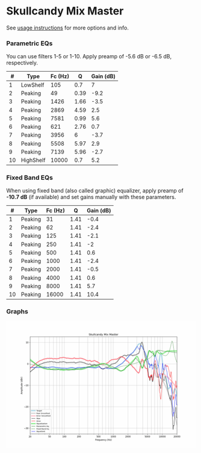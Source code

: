 # Skullcandy Mix Master
See [usage instructions](https://github.com/jaakkopasanen/AutoEq#usage) for more options and info.

### Parametric EQs
You can use filters 1-5 or 1-10. Apply preamp of -5.6 dB or -6.5 dB, respectively.

|   # | Type      |   Fc (Hz) |    Q |   Gain (dB) |
|-----|-----------|-----------|------|-------------|
|   1 | LowShelf  |       105 | 0.7  |         7   |
|   2 | Peaking   |        49 | 0.39 |        -9.2 |
|   3 | Peaking   |      1426 | 1.66 |        -3.5 |
|   4 | Peaking   |      2869 | 4.59 |         2.5 |
|   5 | Peaking   |      7581 | 0.99 |         5.6 |
|   6 | Peaking   |       621 | 2.76 |         0.7 |
|   7 | Peaking   |      3956 | 6    |        -3.7 |
|   8 | Peaking   |      5508 | 5.97 |         2.9 |
|   9 | Peaking   |      7139 | 5.96 |        -2.7 |
|  10 | HighShelf |     10000 | 0.7  |         5.2 |

### Fixed Band EQs
When using fixed band (also called graphic) equalizer, apply preamp of **-10.7 dB** (if available) and set gains manually with these parameters.

|   # | Type    |   Fc (Hz) |    Q |   Gain (dB) |
|-----|---------|-----------|------|-------------|
|   1 | Peaking |        31 | 1.41 |        -0.4 |
|   2 | Peaking |        62 | 1.41 |        -2.4 |
|   3 | Peaking |       125 | 1.41 |        -2.1 |
|   4 | Peaking |       250 | 1.41 |        -2   |
|   5 | Peaking |       500 | 1.41 |         0.6 |
|   6 | Peaking |      1000 | 1.41 |        -2.4 |
|   7 | Peaking |      2000 | 1.41 |        -0.5 |
|   8 | Peaking |      4000 | 1.41 |         0.6 |
|   9 | Peaking |      8000 | 1.41 |         5.7 |
|  10 | Peaking |     16000 | 1.41 |        10.4 |

### Graphs
![](./Skullcandy%20Mix%20Master.png)
